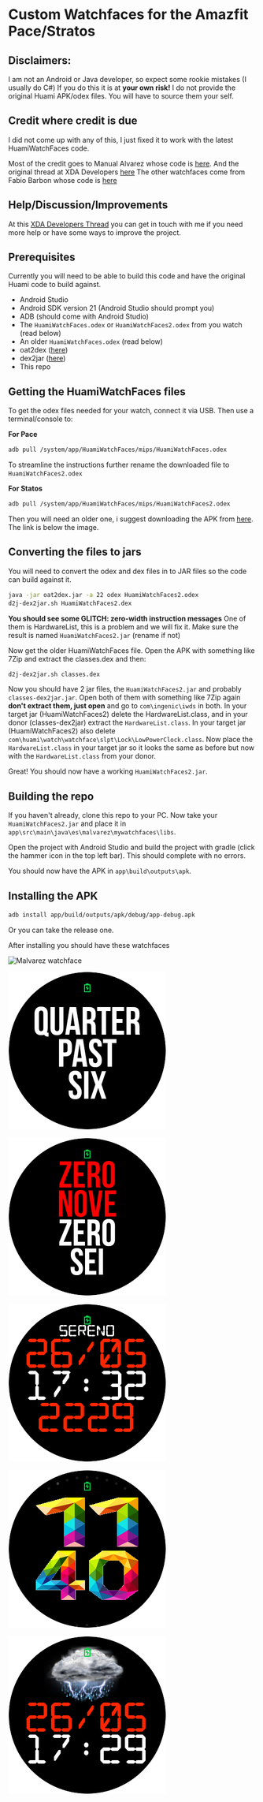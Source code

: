 # Custom Watchfaces for the Amazfit Pace/Stratos

## Disclaimers:
I am not an Android or Java developer, so expect some rookie mistakes (I usually do C#)
If you do this it is at **your own risk!**
I do not provide the original Huami APK/odex files. You will have to source them your self.

## Credit where credit is due
I did not come up with any of this, I just fixed it to work with the latest HuamiWatchFaces code.

Most of the credit goes to Manual Alvarez whose code is [here](https://github.com/manuel-alvarez-alvarez/malvarez-watchface).
And the original thread at XDA Developers [here](https://forum.xda-developers.com/smartwatch/amazfit/watchface-amazfit-watch-t3596912)
The other watchfaces come from Fabio Barbon whose code is [here](https://github.com/drbourbon/drbourbon-watchfaces)

## Help/Discussion/Improvements ##
At this [XDA Developers Thread](https://forum.xda-developers.com/smartwatch/amazfit/project-huamiwatchfaces-based-custom-t3760814) you can get in touch with me if you need more help or have some ways to improve the project.

## Prerequisites
Currently you will need to be able to build this code and have the original Huami code to build against.
- Android Studio
- Android SDK version 21 (Android Studio should prompt you)
- ADB (should come with Android Studio)
- The `HuamiWatchFaces.odex` or `HuamiWatchFaces2.odex` from you watch (read below)
- An older `HuamiWatchFaces.odex` (read below)
- oat2dex ([here](https://github.com/testwhat/SmaliEx))
- dex2jar ([here](https://github.com/pxb1988/dex2jar))
- This repo

## Getting the HuamiWatchFaces files
To get the odex files needed for your watch, connect it via USB.
Then use a terminal/console to:

**For Pace**
```sh
adb pull /system/app/HuamiWatchFaces/mips/HuamiWatchFaces.odex
```

To streamline the instructions further rename the downloaded file to `HuamiWatchFaces2.odex`

**For Statos**
```sh
adb pull /system/app/HuamiWatchFaces/mips/HuamiWatchFaces2.odex
```

Then you will need an older one, i suggest downloading the APK from [here](http://amazfitcentral.com/2017/08/19/amazfit-amazing-watch-faces/). The link is below the image.

## Converting the files to jars
You will need to convert the odex and dex files in to JAR files so the code can build against it.

```sh
java -jar oat2dex.jar -a 22 odex HuamiWatchFaces2.odex
d2j-dex2jar.sh HuamiWatchFaces2.dex
```

**You should see some GLITCH: zero-width instruction messages**
One of them is HardwareList, this is a problem and we will fix it.
Make sure the result is named `HuamiWatchFaces2.jar` (rename if not)

Now get the older HuamiWatchFaces file. Open the APK with something like 7Zip and extract the classes.dex and then:

```sh
d2j-dex2jar.sh classes.dex
```

Now you should have 2 jar files, the  `HuamiWatchFaces2.jar` and probably `classes-dex2jar.jar`.
Open both of them with something like 7Zip again **don't extract them, just open** and go to `com\ingenic\iwds` in both.
In your target jar (HuamiWatchFaces2) delete the HardwareList.class, and in your donor (classes-dex2jar) extract the `HardwareList.class`. 
In your target jar (HuamiWatchFaces2) also delete `com\huami\watch\watchface\slpt\Lock\LowPowerClock.class`.
Now place the `HardwareList.class` in your target jar so it looks the same as before but now with the `HardwareList.class` from your donor.

Great! You should now have a working `HuamiWatchFaces2.jar`.

## Building the repo ##
If you haven't already, clone this repo to your PC.
Now take your `HuamiWatchFaces2.jar` and place it in `app\src\main\java\es\malvarez\mywatchfaces\libs`.

Open the project with Android Studio and build the project with gradle (click the hammer icon in the top left bar).
This should complete with no errors.

You should now have the APK in `app\build\outputs\apk`.

## Installing the APK ##
```sh
adb install app/build/outputs/apk/debug/app-debug.apk
```
Or you can take the release one.

After installing you should have these watchfaces

![Malvarez watchface](https://github.com/RavenLiquid/amazfit-watchfaces/raw/master/app/src/main/res/drawable-nodpi/preview_malvarez.png)

![Fuzzy Text](https://github.com/RavenLiquid/amazfit-watchfaces/raw/master/app/src/main/res/drawable-nodpi/preview_fuzzytext.png "")

![Text Time](https://github.com/RavenLiquid/amazfit-watchfaces/raw/master/app/src/main/res/drawable-nodpi/preview_texttime.png?raw=true "")

![Three Lines](https://github.com/RavenLiquid/amazfit-watchfaces/raw/master/app/src/main/res/drawable-nodpi/preview_threelines.png?raw=true "")

![Fancy Digits](https://github.com/RavenLiquid/amazfit-watchfaces/raw/master/app/src/main/res/drawable-nodpi/preview_hugetext.png?raw=true "")

![Big Weather](https://github.com/RavenLiquid/amazfit-watchfaces/raw/master/app/src/main/res/drawable-nodpi/preview_hugeweather.png?raw=true "")
